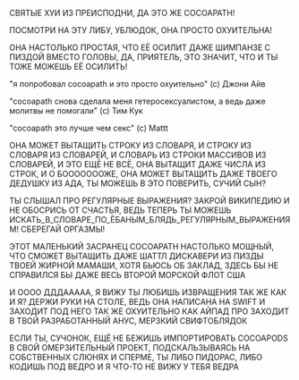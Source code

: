 СВЯТЫЕ ХУИ ИЗ ПРЕИСПОДНИ, ДА ЭТО ЖЕ COCOAPATH!

ПОСМОТРИ НА ЭТУ ЛИБУ, УБЛЮДОК, ОНА ПРОСТО ОХУИТЕЛЬНА!

ОНА НАСТОЛЬКО ПРОСТАЯ, ЧТО ЕЁ ОСИЛИТ ДАЖЕ ШИМПАНЗЕ С ПИЗДОЙ ВМЕСТО ГОЛОВЫ, ДА, ПРИЯТЕЛЬ, ЭТО ЗНАЧИТ, ЧТО И ТЫ ТОЖЕ МОЖЕШЬ ЕЁ ОСИЛИТЬ!

"я попробовал cocoapath и это просто охуительно" (с) Джони Айв

"cocoapath снова сделала меня гетеросексуалистом, а ведь даже молитвы не помогали" (с) Тим Кук

"cocoapath это лучше чем секс" (c) Mattt

ОНА МОЖЕТ ВЫТАЩИТЬ СТРОКУ ИЗ СЛОВАРЯ, И СТРОКУ ИЗ СЛОВАРЯ ИЗ СЛОВАРЕЙ, И СЛОВАРЬ ИЗ СТРОКИ МАССИВОВ ИЗ СЛОВАРЕЙ, И ЭТО ЕЩЁ НЕ ВСЁ, ОНА ВЫТАЩИТ ДАЖЕ ЧИСЛА ИЗ СТРОК, И О БОООООООЖЕ, ОНА МОЖЕТ ВЫТАЩИТЬ ДАЖЕ ТВОЕГО ДЕДУШКУ ИЗ АДА, ТЫ МОЖЕШЬ В ЭТО ПОВЕРИТЬ, СУЧИЙ СЫН?

ТЫ СЛЫШАЛ ПРО РЕГУЛЯРНЫЕ ВЫРАЖЕНИЯ? ЗАКРОЙ ВИКИПЕДИЮ И НЕ ОБОСРИСЬ ОТ СЧАСТЬЯ, ВЕДЬ ТЕПЕРЬ ТЫ МОЖЕШЬ ИСКАТЬ_В_СЛОВАРЕ_ПО_ЁБАНЫМ_БЛЯДЬ_РЕГУЛЯРНЫМ_ВЫРАЖЕНИЯМ! СБЕРЕГАЙ ОРГАЗМЫ!

ЭТОТ МАЛЕНЬКИЙ ЗАСРАНЕЦ COCOAPATH НАСТОЛЬКО МОЩНЫЙ, ЧТО СМОЖЕТ ВЫТАЩИТЬ ДАЖЕ ШАТТЛ ДИСКАВЕРИ ИЗ ПИЗДЫ ТВОЕЙ ЖИРНОЙ МАМАШИ, ХОТЯ БЬЮСЬ ОБ ЗАКЛАД, ЗДЕСЬ БЫ НЕ СПРАВИЛСЯ БЫ ДАЖЕ ВЕСЬ ВТОРОЙ МОРСКОЙ ФЛОТ США

И ОООО ДДДААААА, Я ВИЖУ ТЫ ЛЮБИШЬ ИЗВРАЩЕНИЯ ТАК ЖЕ КАК И Я? ДЕРЖИ РУКИ НА СТОЛЕ, ВЕДЬ ОНА НАПИСАНА НА SWIFT И ЗАХОДИТ ПОД НЕГО ТАК ЖЕ ОХУИТЕЛЬНО КАК АЙПАД ПРО ЗАХОДИТ В  ТВОЙ РАЗРАБОТАННЫЙ АНУС, МЕРЗКИЙ СВИФТОБЛЯДОК

ЕСЛИ ТЫ, СУЧОНОК, ЕЩЁ НЕ БЕЖИШЬ ИМПОРТИРОВАТЬ COCOAPODS В СВОЙ ОМЕРЗИТЕЛЬНЫЙ ПРОЕКТ, ПОДСКАЛЬЗЫВАЯСЬ НА СОБСТВЕННЫХ СЛЮНЯХ И СПЕРМЕ, ТЫ ЛИБО ПИДОРАС, ЛИБО КОДИШЬ ПОД ВЕДРО
И Я ЧТО-ТО НЕ ВИЖУ У ТЕБЯ ВЕДРА